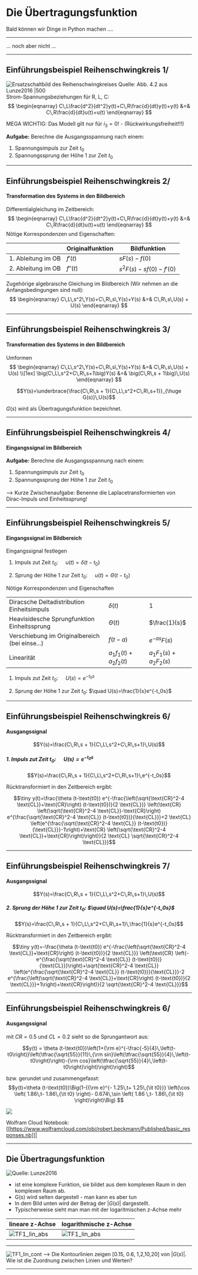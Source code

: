 Die Übertragungsfunktion
===================

Bald können wir Dinge in Python machen ....

---

... noch aber nicht ...

---
## Einführungsbeispiel Reihenschwingkreis 1/ 
![Ersatzschaltbild des Reihenschwingkreises Quelle: Abb. 4.2 aus [Lunze2016](Lunze2016.md) |500](Schaltung%20Reihenschwingkreis.png)
Strom-Spannungsbeziehungen für R, L, C:
$$
\begin{eqnarray}
C\,L\frac{d^2}{dt^2}y(t)+C\,R\frac{d}{dt}y(t)+y(t) &=& C\,R\frac{d}{dt}u(t)+u(t)
\end{eqnarray}
$$

MEGA WICHTIG: Das Modell gilt nur für $i_3=0$! - (Rückwirkungsfreiheit!!!)

**Aufgabe:**  Berechne die Ausgangsspannung nach einem:
1) Spannungsimpuls zur Zeit $t_0$  
2) Spannungssprung  der Höhe 1 zur Zeit $t_0$  


---
## Einführungsbeispiel Reihenschwingkreis 2/
#### Transformation des Systems in den Bildbereich
Differentialgleichung im Zeitbereich:
$$
\begin{eqnarray}
C\,L\frac{d^2}{dt^2}y(t)+C\,R\frac{d}{dt}y(t)+y(t) &=& C\,R\frac{d}{dt}u(t)+u(t)
\end{eqnarray}
$$
Nötige Korrespondenzen und Eigenschaften:

|                                                                                   | Originalfunktion   | Bildfunktion         |
| ------------------------------------------------------------------------------------------------------------------------| ------------------------------------------------------------------| ------------------------------------------------------------------|
| 1\. Ableitung im OB                                                                                      | $f'(t) \,$                                                        | $sF(s)-f(0) \,$                                                   |
| 2\. Ableitung im OB                                                                                      | $f''(t) \,$                                                       | $s^{2}F(s)-sf(0)-f'(0) \,$                                        |

Zugehörige algebraische Gleichung im Bildbereich (Wir nehmen an die Anfangsbedingungen sind null):
$$
\begin{eqnarray}
C\,L\,s^2\,Y(s)+C\,R\,s\,Y(s)+Y(s) &=& C\,R\,s\,U(s) + U(s)
\end{eqnarray}
$$

---

## Einführungsbeispiel Reihenschwingkreis 3/
#### Transformation des Systems in den Bildbereich
Umformen
$$
\begin{eqnarray}
C\,L\,s^2\,Y(s)+C\,R\,s\,Y(s)+Y(s) &=& C\,R\,s\,U(s) + U(s) \\[1ex]
\big(C\,L\,s^2+C\,R\,s+1\big)Y(s) &=& \big(C\,R\,s + 1\big)\,U(s)
\end{eqnarray}
$$

$$Y(s)=\underbrace{\frac{C\,R\,s + 1}{C\,L\,s^2+C\,R\,s+1}}_{\huge G(s)}\,U(s)$$

$G(s)$ wird als Übertragungsfunktion bezeichnet.


---

## Einführungsbeispiel Reihenschwingkreis 4/
#### Eingangssignal im Bildbereich

**Aufgabe:**  Berechne die Ausgangsspannung nach einem:
1) Spannungsimpuls zur Zeit $t_0$  
2) Spannungssprung  der Höhe 1 zur Zeit $t_0$  

--> Kurze Zwischenaufgabe: Benenne die Laplacetransformierten von Dirac-Impuls und Einheitssprung!

---

## Einführungsbeispiel Reihenschwingkreis 5/
#### Eingangssignal im Bildbereich

Eingangssignal festlegen

1) Impuls zut Zeit $t_0$:  $\quad u(t)=δ(t-t_0)$

2) Sprung der Höhe 1  zur Zeit $t_0$:  $\quad u(t)=Θ(t-t_0)$

Nötige Korrespondenzen und Eigenschaften

|                                    |     |     |
| -----------------------------------------------| ------------------------------------------------------------------| --------------------------------------------------------|
| Diracsche Deltadistribution Einheitsimpuls   | $\delta(t)\,$     | $1\,$                                        |
| Heavisidesche Sprungfunktion Einheitssprung  | $\Theta(t)\,$                                                     | $\frac{1}{s}$                                           |
| Verschiebung im Originalbereich (bei einse...)  | $f(t-a) \,$                                                       | $e^{-as}F(s) \,$                                                  |
| Linearität                                                                | $a_{1}f_{1}(t)+a_{2} f_{2}(t)\,$                                  | $a_{1}F_{1}(s)+ a_{2} F_{2}(s)\,$                                 |

1) Impuls zut Zeit $t_0$: $\quad U(s)=e^{-t_0s}$

2) Sprung der Höhe 1 zur Zeit $t_0$: $\quad U(s)=\frac{1}{s}e^{-t_0s}$

---

## Einführungsbeispiel Reihenschwingkreis 6/
#### Ausgangssignal

$$Y(s)=\frac{C\,R\,s + 1}{C\,L\,s^2+C\,R\,s+1}\,U(s)$$

##### 1. Impuls zut Zeit $t_0$: $\quad U(s)=e^{-t_0s}$ 

$$Y(s)=\frac{C\,R\,s + 1}{C\,L\,s^2+C\,R\,s+1}\,e^{-t_0s}$$ 

Rücktransformiert in den Zeitbereich ergibt:

$$\tiny y(t)=\frac{\theta (t-\text{t0}) e^{-\frac{\left(\sqrt{\text{CR}^2-4 \text{CL}}+\text{CR}\right) (t-\text{t0})}{2 \text{CL}}} \left(\text{CR} \left(\sqrt{\text{CR}^2-4 \text{CL}}-\text{CR}\right) e^{\frac{\sqrt{\text{CR}^2-4 \text{CL}} (t-\text{t0})}{\text{CL}}}+2 \text{CL} \left(e^{\frac{\sqrt{\text{CR}^2-4 \text{CL}} (t-\text{t0})}{\text{CL}}}-1\right)+\text{CR} \left(\sqrt{\text{CR}^2-4 \text{CL}}+\text{CR}\right)\right)}{2 \text{CL} \sqrt{\text{CR}^2-4 \text{CL}}}$$


---

## Einführungsbeispiel Reihenschwingkreis 7/
#### Ausgangssignal

$$Y(s)=\frac{C\,R\,s + 1}{C\,L\,s^2+C\,R\,s+1}\,U(s)$$

##### 2. Sprung der Höhe 1 zur Zeit $t_0$:  $\quad U(s)=\frac{1}{s}e^{-t_0s}$

$$Y(s)=\frac{C\,R\,s + 1}{C\,L\,s^2+C\,R\,s+1}\,\frac{1}{s}e^{-t_0s}$$ 

Rücktransformiert in den Zeitbereich ergibt:

$$\tiny y(t)=-\frac{\theta (t-\text{t0}) e^{-\frac{\left(\sqrt{\text{CR}^2-4 \text{CL}}+\text{CR}\right) (t-\text{t0})}{2 \text{CL}}} \left(\text{CR} \left(-e^{\frac{\sqrt{\text{CR}^2-4 \text{CL}} (t-\text{t0})}{\text{CL}}}\right)+\sqrt{\text{CR}^2-4 \text{CL}} \left(e^{\frac{\sqrt{\text{CR}^2-4 \text{CL}} (t-\text{t0})}{\text{CL}}}-2 e^{\frac{\left(\sqrt{\text{CR}^2-4 \text{CL}}+\text{CR}\right) (t-\text{t0})}{2 \text{CL}}}+1\right)+\text{CR}\right)}{2 \sqrt{\text{CR}^2-4 \text{CL}}}$$

---

## Einführungsbeispiel Reihenschwingkreis 6/
#### Ausgangssignal

mit $CR = 0.5$ und $CL=0.2$  sieht so die Sprungantwort aus:

$$y(t) = \theta (t-\text{t0})\left(1+{\rm e}^{-\frac{-5}{4}\,\left(t-t0\right)}\left(\tfrac{\sqrt{55}}{11}\,{\rm sin}\left(\tfrac{\sqrt{55}}{4}\,\left(t-t0\right)\right)-{\rm cos}\left(\tfrac{\sqrt{55}}{4}\,\left(t-t0\right)\right)\right)\right)$$

bzw. gerundet und zusammengefasst:
$$y(t)=\theta (t-\text{t0})\Big(1-{{\rm e}^{- 1.25\,t+ 1.25\,{\it t0}}} \left(\cos \left(  1.86\,t- 1.86\,{\it t0} \right)-  0.674\,\sin \left(  1.86
\,t- 1.86\,{\it t0} \right)\right)\Big)
$$

![](Pasted%20image%2020210206170423.png)

Wolfram Cloud Notebook: 
[[https://www.wolframcloud.com/obj/robert.beckmann/Published/basic_responses.nb]]|



			

--- 
## Die Übertragungsfunktion

![Quelle: [Lunze2016](Lunze2016.md)](Pasted%20image%2020210202222015.png)

- ist eine komplexe Funktion, sie bildet aus dem komplexen Raum in den komplexen Raum ab.
- G(s) wird selten dargestell - man kann es aber tun
- In dem Bild unten wird der Betrag der $|G(s)|$ dargestellt. 
- Typischerweise sieht man man mit der logaritmischen z-Achse mehr

|lineare z-Achse|logarithmische z-Achse|
|---|---|
|![TF1_lin_abs](TF1_lin_abs.png) |![TF1_lin_abs](TF1_lin_log.png)|

---

![TF1_lin_cont](TF1_lin_cont.png)
--> Die Kontourlinien zeigen [0.15, 0.6, 1,2,10,20] von $|G(s)|$. Wie ist die Zuordnung zwischen Linien und Werten?




---

